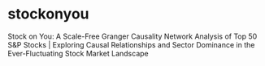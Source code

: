# stockonyou
Stock on You: A Scale-Free Granger Causality Network Analysis of Top 50 S&P Stocks | Exploring Causal Relationships and Sector Dominance in the Ever-Fluctuating Stock Market Landscape
